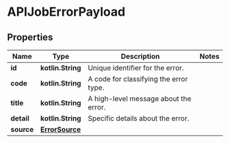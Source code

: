 
# APIJobErrorPayload

## Properties
| Name | Type | Description | Notes |
| ------------ | ------------- | ------------- | ------------- |
| **id** | **kotlin.String** | Unique identifier for the error. |  |
| **code** | **kotlin.String** | A code for classifying the error type. |  |
| **title** | **kotlin.String** | A high-level message about the error. |  |
| **detail** | **kotlin.String** | Specific details about the error. |  |
| **source** | [**ErrorSource**](ErrorSource.md) |  |  |



